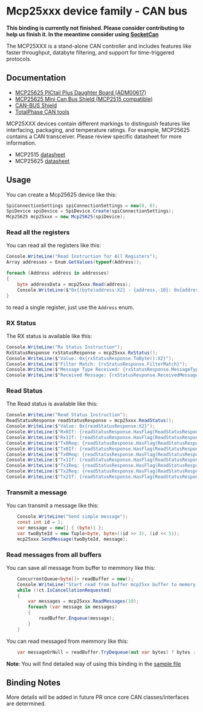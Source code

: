 ﻿# Mcp25xxx device family - CAN bus

**This binding is currently not finished. Please consider contributing to help us finish it. In the meantime consider using [SocketCan](../SocketCan/README.md)**

The MCP25XXX is a stand-alone CAN controller and includes features like faster throughput, databyte filtering, and support for time-triggered protocols.

## Documentation

- [MCP25625 PICtail Plus Daughter Board (ADM00617)](https://www.microchip.com/wwwproducts/DevTool/digikey/MCP25625)
- [MCP25625 Mini Can Bus Shield (MCP2515 compatible)](https://www.tindie.com/products/geraldjust/mcp25625-mini-can-bus-shield-mcp2515-compatible/)
- [CAN-BUS Shield](https://www.sparkfun.com/products/13262)
- [TotalPhase CAN tools](https://www.totalphase.com/protocols/can/)

MCP25XXX devices contain different markings to distinguish features like interfacing, packaging, and temperature ratings.  For example, MCP25625 contains a CAN transceiver. Please review specific datasheet for more information.

- MCP2515 [datasheet](http://ww1.microchip.com/downloads/en/devicedoc/21801e.pdf)
- MCP25625 [datasheet](http://ww1.microchip.com/downloads/en/DeviceDoc/20005282B.pdf)

## Usage

You can create a Mcp25625 device like this:

```csharp
SpiConnectionSettings spiConnectionSettings = new(0, 0);
SpiDevice spiDevice = SpiDevice.Create(spiConnectionSettings);
Mcp25625 mcp25xxx = new Mcp25625(spiDevice);
```

### Read all the registers

You can read all the registers like this:

```csharp
Console.WriteLine("Read Instruction for All Registers");
Array addresses = Enum.GetValues(typeof(Address));

foreach (Address address in addresses)
{
    byte addressData = mcp25xxx.Read(address);
    Console.WriteLine($"0x{(byte)address:X2} - {address,-10}: 0x{addressData:X2}");
}
```

to read a single register, just use the `Address` enum.

### RX Status

The RX status is available like this:

```csharp
Console.WriteLine("Rx Status Instruction");
RxStatusResponse rxStatusResponse = mcp25xxx.RxStatus();
Console.WriteLine($"Value: 0x{rxStatusResponse.ToByte():X2}");
Console.WriteLine($"Filter Match: {rxStatusResponse.FilterMatch}");
Console.WriteLine($"Message Type Received: {rxStatusResponse.MessageTypeReceived}");
Console.WriteLine($"Received Message: {rxStatusResponse.ReceivedMessage}");
```

### Read Status

The Read status is available like this:

```csharp
Console.WriteLine("Read Status Instruction");
ReadStatusResponse readStatusResponse = mcp25xxx.ReadStatus();
Console.WriteLine($"Value: 0x{readStatusResponse:X2}");
Console.WriteLine($"Rx0If: {readStatusResponse.HasFlag(ReadStatusResponse.Rx0If)}");
Console.WriteLine($"Rx1If: {readStatusResponse.HasFlag(ReadStatusResponse.Rx1If)}");
Console.WriteLine($"Tx0Req: {readStatusResponse.HasFlag(ReadStatusResponse.Tx0Req)}");
Console.WriteLine($"Tx0If: {readStatusResponse.HasFlag(ReadStatusResponse.Tx0If)}");
Console.WriteLine($"Tx0Req: {readStatusResponse.HasFlag(ReadStatusResponse.Tx0Req)}");
Console.WriteLine($"Tx1If: {readStatusResponse.HasFlag(ReadStatusResponse.Tx1If)}");
Console.WriteLine($"Tx1Req: {readStatusResponse.HasFlag(ReadStatusResponse.Tx1Req)}");
Console.WriteLine($"Tx2Req: {readStatusResponse.HasFlag(ReadStatusResponse.Tx2Req)}");
Console.WriteLine($"Tx2If: {readStatusResponse.HasFlag(ReadStatusResponse.Tx2If)}");
```

### Transmit a message

You can transmit a message like this:

```csharp
    Console.WriteLine("Send simple message");
    const int id = 1;
    var message = new[] { (byte)1 };
    var twoByteId = new Tuple<byte, byte>((id >> 3), (id << 5));
    mcp25xxx.SendMessage(twoByteId, message);
```

### Read messages from all buffers

You can save all message from buffer to memmory like this:

```csharp
    ConcurrentQueue<byte[]> readBuffer = new();
    Console.WriteLine("Start read from buffer mcp25xx buffer to memory buffer");
    while (!ct.IsCancellationRequested)
    {
        var messages = mcp25xxx.ReadMessages(10);
        foreach (var message in messages)
        {
            readBuffer.Enqueue(message);
        }
    }
```

You can read messaged from memmory like this:

```csharp
    var messageOrNull = readBuffer.TryDequeue(out var bytes) ? bytes : null;
```

**Note**: You will find detailed way of using this binding in the [sample file](samples)

## Binding Notes

More details will be added in future PR once core CAN classes/interfaces are determined.
